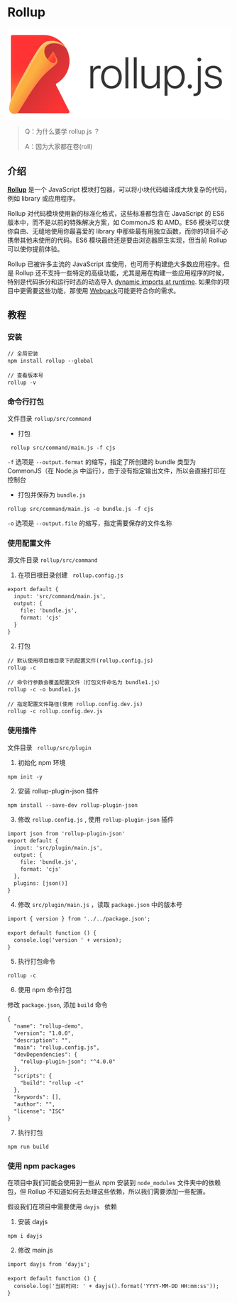 # Rollup



![rollup-logo](https://github.com/Mr-Welson/learn/blob/main/rollup/rollup.png?raw=true)

> Q：为什么要学 rollup.js ？
>
> A：因为大家都在卷(roll)

## 介绍

 [**Rollup**](https://www.rollupjs.com/)  是一个 JavaScript 模块打包器，可以将小块代码编译成大块复杂的代码，例如 library 或应用程序。

Rollup 对代码模块使用新的标准化格式，这些标准都包含在 JavaScript 的 ES6 版本中，而不是以前的特殊解决方案，如 CommonJS 和 AMD。ES6 模块可以使你自由、无缝地使用你最喜爱的 library 中那些最有用独立函数，而你的项目不必携带其他未使用的代码。ES6 模块最终还是要由浏览器原生实现，但当前 Rollup 可以使你提前体验。

Rollup 已被许多主流的 JavaScript 库使用，也可用于构建绝大多数应用程序。但是 Rollup 还不支持一些特定的高级功能，尤其是用在构建一些应用程序的时候，特别是代码拆分和运行时态的动态导入 [dynamic imports at runtime](https://github.com/tc39/proposal-dynamic-import). 如果你的项目中更需要这些功能，那使用 [Webpack](https://webpack.js.org/)可能更符合你的需求。

## 教程

### 安装

```
// 全局安装
npm install rollup --global

// 查看版本号
rollup -v
```

### 命令行打包

文件目录  ` rollup/src/command ` 

- 打包

```
 rollup src/command/main.js -f cjs
```

`-f` 选项是 `--output.format` 的缩写，指定了所创建的 bundle 类型为 CommonJS（在 Node.js 中运行），由于没有指定输出文件，所以会直接打印在控制台

- 打包并保存为 ` bundle.js `

```
rollup src/command/main.js -o bundle.js -f cjs
```

`-o` 选项是 `--output.file` 的缩写，指定需要保存的文件名称

### 使用配置文件

源文件目录  ` rollup/src/command ` 

1. 在项目根目录创建 ` rollup.config.js`

```
export default {
  input: 'src/command/main.js',
  output: {
    file: 'bundle.js',
    format: 'cjs'
  }
}
```

2. 打包

```
// 默认使用项目根目录下的配置文件(rollup.config.js) 
rollup -c

// 命令行参数会覆盖配置文件（打包文件命名为 bundle1.js）
rollup -c -o bundle1.js

// 指定配置文件路径(使用 rollup.config.dev.js)
rollup -c rollup.config.dev.js
```

### 使用插件

文件目录  ` rollup/src/plugin`

1.  初始化 npm 环境

```
npm init -y
```

2. 安装 rollup-plugin-json 插件

```
npm install --save-dev rollup-plugin-json
```

3. 修改  `rollup.config.js` , 使用 `rollup-plugin-json` 插件

```
import json from 'rollup-plugin-json'
export default {
  input: 'src/plugin/main.js',
  output: {
    file: 'bundle.js',
    format: 'cjs'
  },
  plugins: [json()]
}
```

4. 修改 `src/plugin/main.js` ，读取 `package.json` 中的版本号

```
import { version } from '../../package.json';

export default function () {
  console.log('version ' + version);
}
```

5. 执行打包命令

```
rollup -c
```

6. 使用 npm 命令打包

修改 ` package.json `, 添加 `build` 命令

```
{
  "name": "rollup-demo",
  "version": "1.0.0",
  "description": "",
  "main": "rollup.config.js",
  "devDependencies": {
    "rollup-plugin-json": "^4.0.0"
  },
  "scripts": {
    "build": "rollup -c"
  },
  "keywords": [],
  "author": "",
  "license": "ISC"
}
```

7. 执行打包

```
npm run build
```

### 使用 npm packages

在项目中我们可能会使用到一些从 npm 安装到 `node_modules` 文件夹中的依赖包，但 Rollup 不知道如何去处理这些依赖，所以我们需要添加一些配置。

假设我们在项目中需要使用  `dayjs ` 依赖

1. 安装 dayjs 

```
npm i dayjs
```

2. 修改 main.js 

```
import dayjs from 'dayjs';

export default function () {
  console.log('当前时间: ' + dayjs().format('YYYY-MM-DD HH:mm:ss'));
}
```





![]()